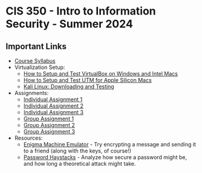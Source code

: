 # CIS 350 - Intro to Information Security - Summer 2024

## Important Links

* [Course Syllabus](SYLLABUS.md)
* Virtualization Setup:
  * [How to Setup and Test VirtualBox on Windows and Intel Macs](VIRTUALBOX.md)
  * [How to Setup and Test UTM for Apple Silicon Macs](UTM.md)
  * [Kali Linux: Downloading and Testing](KALI.md)
* Assignments:
  * [Individual Assignment 1](I_ASSIGN1.md)
  * [Individual Assignment 2](I_ASSIGN2.md)
  * [Individual Assignment 3](I_ASSIGN3.md)
  * [Group Assignment 1](G_ASSIGN1.md)
  * [Group Assignment 2](G_ASSIGN2.md)
  * [Group Assignment 3](G_ASSIGN3.md)
* Resources:
  * [Enigma Machine Emulator](https://www.101computing.net/enigma-machine-emulator/) - Try encrypting a message and sending it to a friend (along with the keys, of course!)
  * [Password Haystacks](https://www.grc.com/haystack.htm) - Analyze how secure a password might be, and how long a theoretical attack might take.
  